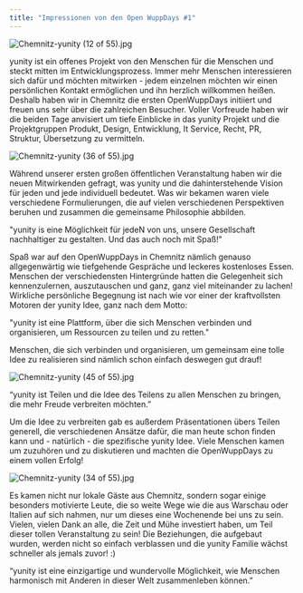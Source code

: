 ```yaml
---
title: "Impressionen von den Open WuppDays #1"
---
```


![Chemnitz-yunity (12 of 55).jpg](/storage/app/uploads/public/56b/257/f2c/56b257f2c5baa048048963.jpg)

yunity ist ein offenes Projekt von den Menschen für die Menschen und steckt mitten im Entwicklungsprozess. Immer mehr Menschen interessieren sich dafür und möchten mitwirken - jedem einzelnen möchten wir einen persönlichen Kontakt ermöglichen und ihn herzlich willkommen heißen. Deshalb haben wir in Chemnitz die ersten OpenWuppDays initiiert und freuen uns sehr über die zahlreichen Besucher. Voller Vorfreude haben wir die beiden Tage anvisiert um tiefe Einblicke in das yunity Projekt und die Projektgruppen Produkt, Design, Entwicklung, It Service, Recht, PR, Struktur, Übersetzung zu vermitteln.


![Chemnitz-yunity (36 of 55).jpg](/storage/app/uploads/public/56b/258/5f3/56b2585f379ee493548973.jpg)

Während unserer ersten großen öffentlichen Veranstaltung haben wir die neuen Mitwirkenden gefragt, was yunity und die dahinterstehende Vision für jeden und jede individuell bedeutet. Was wir bekamen waren viele verschiedene Formulierungen, die auf vielen verschiedenen Perspektiven beruhen und zusammen die gemeinsame Philosophie abbilden.

"yunity is eine Möglichkeit für jedeN von uns, unsere Gesellschaft nachhaltiger zu gestalten. Und das auch noch mit Spaß!"

Spaß war auf den OpenWuppDays in Chemnitz nämlich genauso allgegenwärtig wie tiefgehende Gespräche und leckeres kostenloses Essen. Menschen der verschiedensten Hintergründe hatten die Gelegenheit sich kennenzulernen, auszutauschen und ganz, ganz viel miteinander zu lachen! Wirkliche persönliche Begegnung ist nach wie vor einer der kraftvollsten Motoren der yunity Idee, ganz nach dem Motto:

"yunity ist eine Plattform, über die sich Menschen verbinden und organisieren, um Ressourcen zu teilen und zu retten."

Menschen, die sich verbinden und organisieren, um gemeinsam eine tolle Idee zu realisieren sind nämlich schon einfach deswegen gut drauf!

![Chemnitz-yunity (45 of 55).jpg](/storage/app/uploads/public/56b/259/6f4/56b2596f404ce177946483.jpg)

“yunity ist Teilen und die Idee des Teilens zu allen Menschen zu bringen, die mehr Freude verbreiten möchten.”

Um die Idee zu verbreiten gab es außerdem Präsentationen übers Teilen generell, die verschiedenen Ansätze dafür, die man heute schon finden kann und - natürlich - die spezifische yunity Idee. Viele Menschen kamen um zuzuhören und zu diskutieren und machten die OpenWuppDays zu einem vollen Erfolg!

![Chemnitz-yunity (34 of 55).jpg](/storage/app/uploads/public/56b/259/a98/56b259a98801f726762449.jpg)

Es kamen nicht nur lokale Gäste aus Chemnitz, sondern sogar einige besonders motivierte Leute, die so weite Wege wie die aus Warschau oder Italien auf sich nahmen, nur um dieses eine Wochenende bei uns zu sein. Vielen, vielen Dank an alle, die Zeit und Mühe investiert haben, um Teil dieser tollen Veranstaltung zu sein! Die Beziehungen, die aufgebaut wurden, werden nicht so einfach verblassen und die yunity Familie wächst schneller als jemals zuvor! :)

“yunity ist eine einzigartige und wundervolle Möglichkeit, wie Menschen harmonisch mit Anderen in dieser Welt zusammenleben können.”